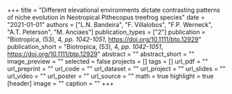 +++
title = "Different elevational environments dictate contrasting patterns of niche evolution in Neotropical Pithecopus treefrog species"
date = "2021-01-01"
authors = ["L.N. Bandeira", "F. Villalobos", "F.P. Werneck", "A.T. Peterson", "M. Anciaes"]
publication_types = ["2"]
publication = "Biotropica, (53), 4, _pp. 1042-1051_, https://doi.org/10.1111/btp.12929"
publication_short = "Biotropica, (53), 4, _pp. 1042-1051_, https://doi.org/10.1111/btp.12929"
abstract = ""
abstract_short = ""
image_preview = ""
selected = false
projects = []
tags = []
url_pdf = ""
url_preprint = ""
url_code = ""
url_dataset = ""
url_project = ""
url_slides = ""
url_video = ""
url_poster = ""
url_source = ""
math = true
highlight = true
[header]
image = ""
caption = ""
+++
